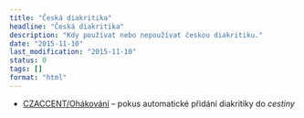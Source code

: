 ```yaml
---
title: "Česká diakritika"
headline: "Česká diakritika"
description: "Kdy používat nebo nepoužívat českou diakritiku."
date: "2015-11-10"
last_modification: "2015-11-10"
status: 0
tags: []
format: "html"
---
```


<ul>
  <li><a href="https://nlp.fi.muni.cz/cz_accent/">CZACCENT/Ohákování</a> – pokus automatické přidání diakritiky do <i>cestiny</i></li>
</ul>